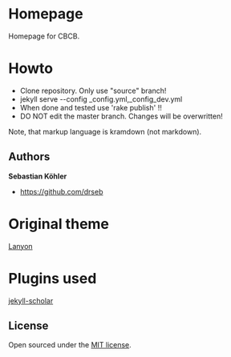 # Homepage

Homepage for CBCB.

# Howto
 - Clone repository. Only use "source" branch!
 - jekyll serve --config _config.yml,_config_dev.yml
 - When done and tested use 'rake publish' !! 
 - DO NOT edit the master branch. Changes will be overwritten!

Note, that markup language is kramdown (not markdown).


## Authors
**Sebastian Köhler**
- <https://github.com/drseb>

# Original theme
[Lanyon](https://github.com/poole/lanyon)

# Plugins used
[jekyll-scholar](https://github.com/inukshuk/jekyll-scholar)

## License
Open sourced under the [MIT license](LICENSE.md).

